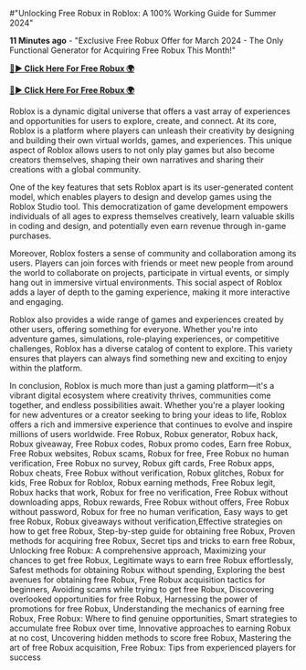 #"Unlocking Free Robux in Roblox: A 100% Working Guide for Summer 2024"

**11 Minutes ago** - "Exclusive Free Robux Offer for March 2024 - The Only Functional Generator for Acquiring Free Robux This Month!"

[**🔴► Click Here For Free Robux 🌍**](https://jimaddadel.github.io/roblox)

[**🔴► Click Here For Free Robux 🌍**](https://jimaddadel.github.io/roblox)
 
Roblox is a dynamic digital universe that offers a vast array of experiences and opportunities for users to explore, create, and connect. At its core, Roblox is a platform where players can unleash their creativity by designing and building their own virtual worlds, games, and experiences. This unique aspect of Roblox allows users to not only play games but also become creators themselves, shaping their own narratives and sharing their creations with a global community.

One of the key features that sets Roblox apart is its user-generated content model, which enables players to design and develop games using the Roblox Studio tool. This democratization of game development empowers individuals of all ages to express themselves creatively, learn valuable skills in coding and design, and potentially even earn revenue through in-game purchases.

Moreover, Roblox fosters a sense of community and collaboration among its users. Players can join forces with friends or meet new people from around the world to collaborate on projects, participate in virtual events, or simply hang out in immersive virtual environments. This social aspect of Roblox adds a layer of depth to the gaming experience, making it more interactive and engaging.

Roblox also provides a wide range of games and experiences created by other users, offering something for everyone. Whether you're into adventure games, simulations, role-playing experiences, or competitive challenges, Roblox has a diverse catalog of content to explore. This variety ensures that players can always find something new and exciting to enjoy within the platform.

In conclusion, Roblox is much more than just a gaming platform—it's a vibrant digital ecosystem where creativity thrives, communities come together, and endless possibilities await. Whether you're a player looking for new adventures or a creator seeking to bring your ideas to life, Roblox offers a rich and immersive experience that continues to evolve and inspire millions of users worldwide.
Free Robux, Robux generator, Robux hack, Robux giveaway, Free Robux codes, Robux promo codes, Earn free Robux, Free Robux websites, Robux scams, Robux for free, Free Robux no human verification, Free Robux no survey, Robux gift cards, Free Robux apps, Robux cheats, Free Robux without verification, Robux glitches, Robux for kids, Free Robux for Roblox, Robux earning methods, Free Robux legit, Robux hacks that work, Robux for free no verification, Free Robux without downloading apps, Robux rewards, Free Robux without offers, Free Robux without password, Robux for free no human verification, Easy ways to get free Robux, Robux giveaways without verification,Effective strategies on how to get free Robux, Step-by-step guide for obtaining free Robux, Proven methods for acquiring free Robux, Secret tips and tricks to earn free Robux, Unlocking free Robux: A comprehensive approach, Maximizing your chances to get free Robux, Legitimate ways to earn free Robux effortlessly, Safest methods for obtaining Robux without spending, Exploring the best avenues for obtaining free Robux, Free Robux acquisition tactics for beginners, Avoiding scams while trying to get free Robux, Discovering overlooked opportunities for free Robux, Harnessing the power of promotions for free Robux, Understanding the mechanics of earning free Robux, Free Robux: Where to find genuine opportunities, Smart strategies to accumulate free Robux over time, Innovative approaches to earning Robux at no cost, Uncovering hidden methods to score free Robux, Mastering the art of free Robux acquisition, Free Robux: Tips from experienced players for success
